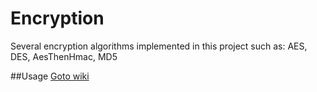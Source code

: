 # Encryption
Several encryption algorithms implemented in this project such as: AES, DES, AesThenHmac, MD5

##Usage
[Goto wiki](https://github.com/polischuk/EasyEncryption/wiki/Usage-wiki)
